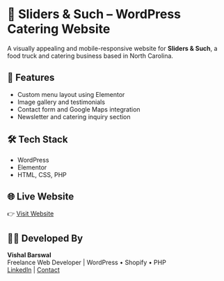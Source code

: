 # 🍔 Sliders & Such – WordPress Catering Website

A visually appealing and mobile-responsive website for **Sliders & Such**, a food truck and catering business based in North Carolina.

## 🔧 Features

- Custom menu layout using Elementor
- Image gallery and testimonials
- Contact form and Google Maps integration
- Newsletter and catering inquiry section

## 🛠️ Tech Stack

- WordPress
- Elementor
- HTML, CSS, PHP

## 🌐 Live Website

👉 [Visit Website](https://slidersandsuch.com)

## 👨‍💻 Developed By

**Vishal Barswal**  
Freelance Web Developer | WordPress • Shopify • PHP  
[LinkedIn](https://www.linkedin.com/in/vishal-barswal/) | [Contact](https://vishalbarswal.carrd.co/)

